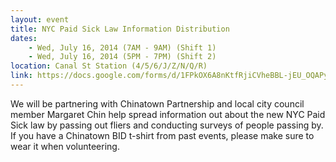 ```yaml
---
layout: event
title: NYC Paid Sick Law Information Distribution
dates:
    - Wed, July 16, 2014 (7AM - 9AM) (Shift 1)
    - Wed, July 16, 2014 (5PM - 7PM) (Shift 2)
location: Canal St Station (4/5/6/J/Z/N/Q/R)
link: https://docs.google.com/forms/d/1FPkOX6A8nKtfRjiCVheBBL-jEU_OQAPy8Y3h6JEytaw/viewform
---
```

We will be partnering with Chinatown Partnership and local city council member Margaret Chin help spread information out about the new NYC Paid Sick law by passing out fliers and conducting surveys of people passing by.  If you have a Chinatown BID t-shirt from past events, please make sure to wear it when volunteering. 
